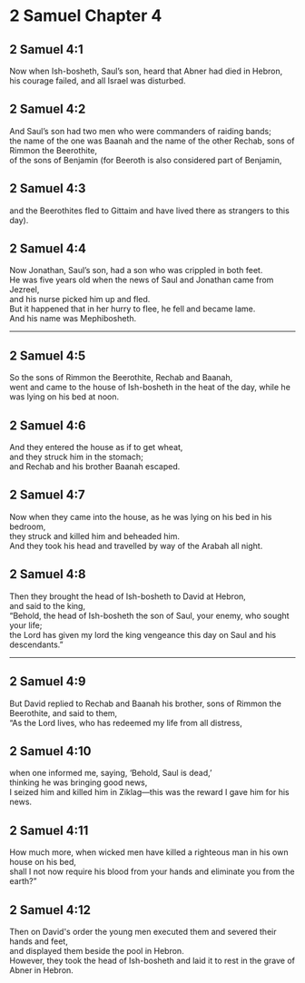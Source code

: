 # 2 Samuel Chapter 4

## 2 Samuel 4:1

Now when Ish-bosheth, Saul’s son, heard that Abner had died in Hebron,  
his courage failed, and all Israel was disturbed.

## 2 Samuel 4:2

And Saul’s son had two men who were commanders of raiding bands;  
the name of the one was Baanah and the name of the other Rechab, sons of Rimmon the Beerothite,  
of the sons of Benjamin (for Beeroth is also considered part of Benjamin,

## 2 Samuel 4:3

and the Beerothites fled to Gittaim and have lived there as strangers to this day).

## 2 Samuel 4:4

Now Jonathan, Saul’s son, had a son who was crippled in both feet.  
He was five years old when the news of Saul and Jonathan came from Jezreel,  
and his nurse picked him up and fled.  
But it happened that in her hurry to flee, he fell and became lame.  
And his name was Mephibosheth.

---

## 2 Samuel 4:5

So the sons of Rimmon the Beerothite, Rechab and Baanah,  
went and came to the house of Ish-bosheth in the heat of the day, while he was lying on his bed at noon.

## 2 Samuel 4:6

And they entered the house as if to get wheat,  
and they struck him in the stomach;  
and Rechab and his brother Baanah escaped.

## 2 Samuel 4:7

Now when they came into the house, as he was lying on his bed in his bedroom,  
they struck and killed him and beheaded him.  
And they took his head and travelled by way of the Arabah all night.

## 2 Samuel 4:8

Then they brought the head of Ish-bosheth to David at Hebron,  
and said to the king,  
“Behold, the head of Ish-bosheth the son of Saul, your enemy, who sought your life;  
the Lord has given my lord the king vengeance this day on Saul and his descendants.”

---

## 2 Samuel 4:9

But David replied to Rechab and Baanah his brother, sons of Rimmon the Beerothite, and said to them,  
“As the Lord lives, who has redeemed my life from all distress,

## 2 Samuel 4:10

when one informed me, saying, ‘Behold, Saul is dead,’  
thinking he was bringing good news,  
I seized him and killed him in Ziklag—this was the reward I gave him for his news.

## 2 Samuel 4:11

How much more, when wicked men have killed a righteous man in his own house on his bed,  
shall I not now require his blood from your hands and eliminate you from the earth?”

## 2 Samuel 4:12

Then on David's order the young men executed them and severed their hands and feet,  
and displayed them beside the pool in Hebron.  
However, they took the head of Ish-bosheth and laid it to rest in the grave of Abner in Hebron.
